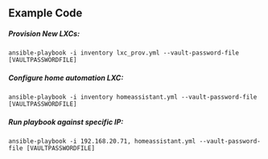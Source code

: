 

## Example Code
##### Provision New LXCs:
`ansible-playbook -i inventory lxc_prov.yml --vault-password-file [VAULTPASSWORDFILE]`


##### Configure home automation LXC:
`ansible-playbook -i inventory homeassistant.yml --vault-password-file [VAULTPASSWORDFILE]`

##### Run playbook against specific IP:
`ansible-playbook -i 192.168.20.71, homeassistant.yml --vault-password-file [VAULTPASSWORDFILE]`